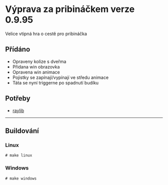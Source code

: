 # Výprava za pribináčkem verze 0.9.95
Velice vtipná hra o cestě pro pribináčka

## Přídáno
- Opraveny kolize s dveřma
- Přidana win obrazovka
- Opravena win animace
- Pojistky se zapínají/vypínají ve středu animace
- Táta se nyní triggerne po spadnutí budíku

## Potřeby
- [raylib](https://github.com/raysan5/raylib)

-------------
## Buildování
### Linux
`# make linux`

### Windows
`# make windows`